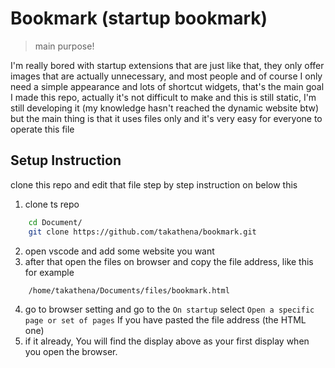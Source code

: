 # Bookmark (startup bookmark)

>  main purpose!

I'm really bored with startup extensions that are just like that, they only offer images that are actually unnecessary, and most people and of course I only need a simple appearance and lots of shortcut widgets, that's the main goal I made this repo, actually it's not difficult to make and this is still static, I'm still developing it (my knowledge hasn't reached the dynamic website btw) but the main thing is that it uses files only and it's very easy for everyone to operate this file

## Setup Instruction

clone this repo and edit that file step by step instruction on below this

1. clone ts repo
```bash
    cd Document/
    git clone https://github.com/takathena/bookmark.git 
```
2. open vscode and add some website you want
3. after that open the files on browser and copy the file address, like this for example
```bash
    /home/takathena/Documents/files/bookmark.html
```
4. go to browser setting and go to the `On startup` select `Open a specific page or set of pages` If you have pasted the file address (the HTML one)
5. if it already, You will find the display above as your first display when you open the browser.